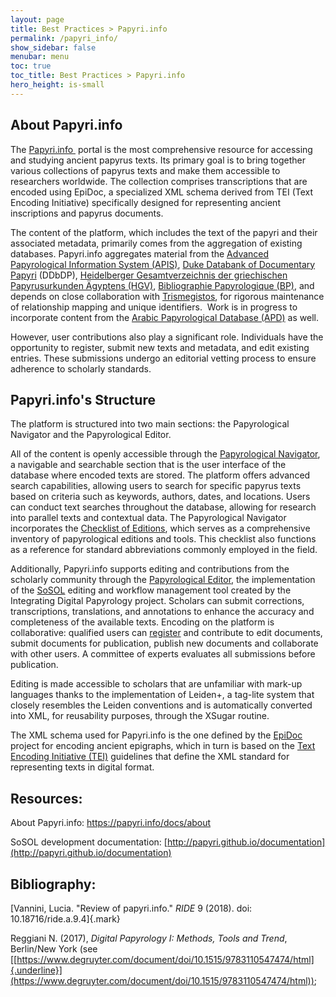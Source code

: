 ```yaml
---
layout: page
title: Best Practices > Papyri.info
permalink: /papyri_info/
show_sidebar: false
menubar: menu
toc: true
toc_title: Best Practices > Papyri.info
hero_height: is-small
---
```



## About Papyri.info

The [Papyri.info ](http://www.papyri.info/) portal is the
most comprehensive resource for accessing and studying ancient papyrus
texts. Its primary goal is to bring together various collections of
papyrus texts and make them accessible to researchers worldwide. The
collection comprises transcriptions that are encoded using EpiDoc, a
specialized XML schema derived from TEI (Text Encoding Initiative)
specifically designed for representing ancient inscriptions and papyrus
documents.

The content of the platform, which includes the text of the papyri and
their associated metadata, primarily comes from the aggregation of
existing databases. Papyri.info aggregates material from the [Advanced
Papyrological Information System
(APIS)](https://papyri.info/docs/apis), [Duke Databank of
Documentary
Papyri](http://papyri.info/ddbdp) (DDbDP), [Heidelberger
Gesamtverzeichnis der griechischen Papyrusurkunden
Ägyptens (HGV)](https://aquila.zaw.uni-heidelberg.de/start), [Bibliographie
Papyrologique (BP)](http://www.aere-egke.be/BP/), and
depends on close collaboration
with [Trismegistos](http://www.trismegistos.org/), for
rigorous maintenance of relationship mapping and unique identifiers.
 Work is in progress to incorporate content from the [Arabic
Papyrological
Database (APD)](https://www.apd.gwi.uni-muenchen.de/apd/project.jsp)
as well.

However, user contributions also play a significant role. Individuals
have the opportunity to register, submit new texts and metadata, and
edit existing entries. These submissions undergo an editorial vetting
process to ensure adherence to scholarly standards.

## Papyri.info's Structure

The platform is structured into two main sections: the Papyrological
Navigator and the Papyrological Editor.

All of the content is openly accessible through the [Papyrological
Navigator](https://papyri.info/search), a navigable and
searchable section that is the user interface of the database where
encoded texts are stored. The platform offers advanced search
capabilities, allowing users to search for specific papyrus texts based
on criteria such as keywords, authors, dates, and locations. Users can
conduct text searches throughout the database, allowing for research
into parallel texts and contextual data. The Papyrological Navigator
incorporates the [Checklist of
Editions](https://papyri.info/docs/checklist), which serves
as a comprehensive inventory of papyrological editions and tools. This
checklist also functions as a reference for standard abbreviations
commonly employed in the field.

Additionally, Papyri.info supports editing and contributions from the
scholarly community through the [Papyrological
Editor](http://papyri.info/editor), the implementation of
the [SoSOL](https://github.com/sosol/sosol) editing and
workflow management tool created by the Integrating Digital Papyrology
project. Scholars can submit corrections, transcriptions, translations,
and annotations to enhance the accuracy and completeness of the
available texts. Encoding on the platform is collaborative: qualified
users can
[register](https://papyri.info/editor/user/signin) and
contribute to edit documents, submit documents for publication, publish
new documents and collaborate with other users. A committee of experts
evaluates all submissions before publication.

Editing is made accessible to scholars that are unfamiliar with mark-up
languages thanks to the implementation of Leiden+, a tag-lite system
that closely resembles the Leiden conventions and is automatically
converted into XML, for reusability purposes, through the XSugar
routine.

The XML schema used for Papyri.info is the one defined by the
[EpiDoc](https://epidoc.stoa.org/gl/latest/intro-intro.html)
project for encoding ancient epigraphs, which in turn is based on the
[Text Encoding Initiative (TEI)](https://tei-c.org/)
guidelines that define the XML standard for representing texts in
digital format.

## Resources:

About Papyri.info: https://papyri.info/docs/about

SoSOL development
documentation: [http://papyri.github.io/documentation](http://papyri.github.io/documentation)

## Bibliography:

[Vannini, Lucia. \"Review of papyri.info.\" *RIDE* 9 (2018). doi:
10.18716/ride.a.9.4]{.mark}

Reggiani N. (2017), *Digital Papyrology I: Methods, Tools and Trend*,
Berlin/New York (see
[[https://www.degruyter.com/document/doi/10.1515/9783110547474/html]{.underline}](https://www.degruyter.com/document/doi/10.1515/9783110547474/html));
